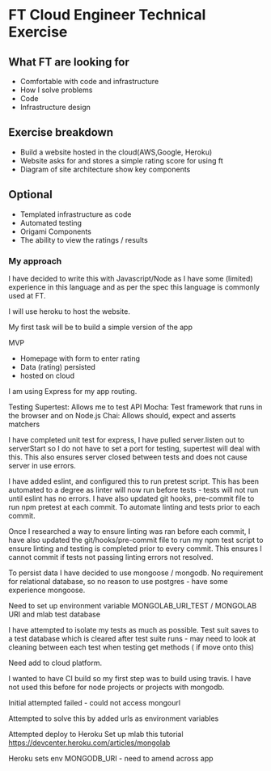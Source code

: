 # FT Cloud Engineer Technical Exercise

## What FT are looking for
* Comfortable with code and infrastructure
* How I solve problems
* Code
* Infrastructure design

## Exercise breakdown
* Build a website hosted in the cloud(AWS,Google, Heroku)
* Website asks for and stores a simple rating score for using ft
* Diagram of site architecture show key components

## Optional
* Templated infrastructure as code
* Automated testing
* Origami Components
* The ability to view the ratings / results

### My approach

I have decided to write this with Javascript/Node as I have some (limited) experience in this language
and as per the spec this language is commonly used at FT.

I will use heroku to host the website.

My first task will be to build a simple version of the app

MVP
* Homepage with form to enter rating
* Data (rating) persisted
* hosted on cloud

I am using Express for my app routing.

Testing
Supertest: Allows me to test API
Mocha: Test framework that runs in the browser and on Node.js
Chai: Allows should, expect and asserts matchers

I have completed unit test for express, I have pulled server.listen out to serverStart
so I do not have to set a port for testing, supertest will deal with this. This also ensures server
closed between tests and does not cause server in use errors.

I have added eslint, and configured this to run pretest script. This has been automated to a degree
as linter will now run before tests - tests will not run until eslint has no errors.
I have also updated git hooks, pre-commit file to run npm pretest at each commit.
To automate linting and tests prior to each commit.

Once I researched a way to ensure linting was ran before each commit, I have also
updated the git/hooks/pre-commit file to run my npm test script to ensure linting
and testing is completed prior to every commit. This ensures I cannot commit if tests not passing
linting errors not resolved.

To persist data I have decided to use mongoose / mongodb. No requirement for relational database, so no
reason to use postgres - have some experience mongoose.

Need to set up environment variable MONGOLAB_URI_TEST / MONGOLAB URI and mlab test database

I have attempted to isolate my tests as much as possible.
Test suit saves to a test database which is cleared after test suite runs - may need to look at cleaning between each test
when testing get methods ( if move onto this)

Need add to cloud platform.

I wanted to have CI build so my first step was to build using travis. I have not used this before for node projects
or projects with mongodb.

Initial attempted failed - could not access mongourl

Attempted to solve this by added urls as environment variables

Attempted deploy to Heroku
Set up mlab this tutorial
https://devcenter.heroku.com/articles/mongolab

Heroku sets env MONGODB_URI - need to amend across app
